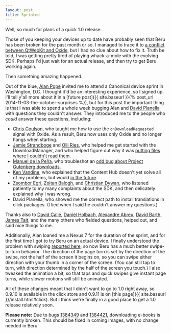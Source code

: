 ```yaml
---
layout: post
title: Sprinted
---
```

Well, so much for plans of a quick 1.0 release.

Those of you keeping your devices up to date have probably seen that Beru has been broken for the past month or so.  I managed to trace it to [a conflict between QtWebKit and Oxide](https://bugs.launchpad.net/oxide/+bug/1367388), but I had no clue about how to fix it.  Truth be told, I was getting pretty tired of playing whack-a-mole with the evolving SDK.  Perhaps I'd just wait for an actual release, and then try to get Beru working again.

Then something amazing happened.


Out of the blue, [Alan Pope](http://popey.com/) invited me to attend a Canonical device sprint in Washington, D.C.  I thought it'd be an interesting experience, so I signed up.  I'll tell y'all more about it in a [future post]({{ site.baseurl }}{% post_url 2014-11-03-the-october-surprises %}), but for this post the important thing is that I was able to spend a whole week bugging Alan and [David Planella](http://davidplanella.org/) with questions they couldn't answer.  They introduced me to the people who *could* answer these questions, including:

* [Chris Coulson](http://www.chriscoulson.me.uk/blog/), who taught me how to use the `onDownloadRequested` signal with Oxide.  As a result, Beru now uses only Oxide and no longer hangs when starting.
* [Jamie Strandboge](http://penguindroppings.wordpress.com/) and [Olli Ries](http://www.olli-ries.com/), who helped me get started with the DownloadManager, and who helped figure out why it was [putting files where I couldn't read them](https://bugs.launchpad.net/ubuntu-rtm/+source/apparmor-easyprof-ubuntu/+bug/1384349).
* [Manuel de la Peña](https://plus.google.com/+ManueldelaPe%C3%B1a), who troubleshot an [odd bug about Project Gutenberg downloads](https://bugs.launchpad.net/ubuntu-download-manager/+bug/1384421).
* [Ken Vandine](http://ken.vandine.org/), who explained that the Content Hub doesn't yet solve all of my problems, but would [in the future](https://bugs.launchpad.net/content-hub/+bug/1383732).
* [Zsombor Egri](https://launchpad.net/~zsombi), [Zoltan Balogh](https://launchpad.net/~bzoltan), and [Christian Dywan](http://www.twotoasts.de/), who listened patiently to my many complaints about the SDK, and then delicately explained why I was wrong.
* David Planella, who showed me the correct path to install translations in click packages.  (I lied when I said he couldn't answer my questions.)

Thanks also to [David Callé](https://launchpad.net/~davidc3), [Daniel Holbach](https://daniel.holba.ch/blog/), [Alexandre Abreu](http://www.alexandreabreu.net/), [David Barth](https://launchpad.net/~dbarth), [James Tait](https://launchpad.net/~jamestait), and the many others who fielded questions, helped out, and said nice things to me.

Additionally, Alan loaned me a Nexus 7 for the duration of the sprint, and for the first time I got to try Beru on an actual device.  I finally understood the problem with swiping [reported here](https://github.com/rschroll/beru/issues/34), so now Beru has a much better swipe-to-turn behavior.  The direction of the page turn is set by the direction of the swipe, not the half of the screen it begins on, so you can swipe either direction with your thumb in a corner of the screen.  (You can still tap to turn, with direction determined by the half of the screen you touch.)  I also tweaked the animation a bit, so that taps and quick swipes give instant page turns, while slower motions will still be animated.

All of these changes meant that I didn't want to go to 1.0 right away, so 0.9.10 is available in the click store and 0.9.11 is on [this page]({{ site.baseurl }}/install.html#click).  But I think we're finally in a good place to get a 1.0 release relatively soon.

**Please note:** Due to bugs [1384349](https://bugs.launchpad.net/ubuntu-rtm/+source/apparmor-easyprof-ubuntu/+bug/1384349) and [1384421](https://bugs.launchpad.net/ubuntu-download-manager/+bug/1384421), downloading e-books is currently broken.  This should be fixed in coming images, with no change needed in Beru.
